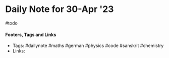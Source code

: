 
# Daily Note for 30-Apr '23
#todo


#### Footers, Tags and Links
- Tags: #dailynote #maths #german #physics #code #sanskrit #chemistry
- Links: 

[^1]: